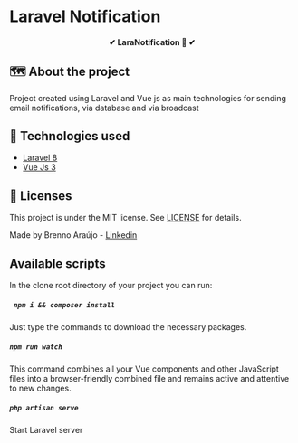# Laravel Notification

<h4 align="center"> 
	✔  LaraNotification 🚀  ✔
</h4>

## 🗺 About the project

Project created using Laravel and Vue js as main technologies for sending email notifications, via database and via broadcast

## 🚀 Technologies used

- [Laravel 8](https://laravel.com/)
- [Vue Js 3](https://vuejs.org/)

## :memo: Licenses

This project is under the MIT license. See [LICENSE](https://github.com/brenno-git/email-notification/blob/main/LICENSE) for details.

Made by Brenno Araújo - [Linkedin](https://www.linkedin.com/in/brennoaraujo/)

## Available scripts

In the clone root directory of your project you can run:

##### ` npm i && composer install`

Just type the commands to download the necessary packages.

##### `npm run watch`

This command combines all your Vue components and other JavaScript files into a browser-friendly combined file and remains active and attentive to new changes.

##### `php artisan serve`

Start Laravel server
